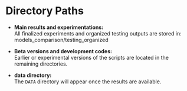 # Directory Paths

- **Main results and experimentations:**  
  All finalized experiments and organized testing outputs are stored in:  models_comparison/testing_organized


- **Beta versions and development codes:**  
Earlier or experimental versions of the scripts are located in the remaining directories.

- **data directory:**  
The `DATA` directory will appear once the results are available.
                
